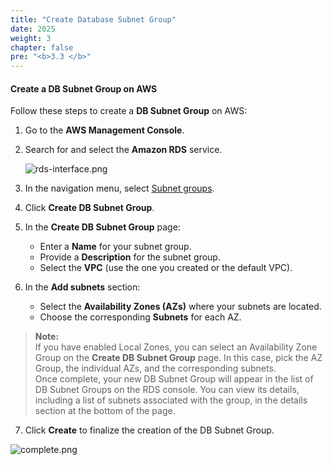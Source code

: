 ```yaml
---
title: "Create Database Subnet Group"
date: 2025
weight: 3
chapter: false
pre: "<b>3.3 </b>"
---
```


#### Create a DB Subnet Group on AWS

Follow these steps to create a **DB Subnet Group** on AWS:

1. Go to the **AWS Management Console**.

2. Search for and select the **Amazon RDS** service.

   ![rds-interface.png](/images/3-create-vpc-instance/3.3-create-db-sg/rds-interface.png)

3. In the navigation menu, select [Subnet groups](https://ap-southeast-1.console.aws.amazon.com/rds/home?region=ap-southeast-1#db-subnet-groups-list:).

4. Click **Create DB Subnet Group**.

5. In the **Create DB Subnet Group** page:

   - Enter a **Name** for your subnet group.
   - Provide a **Description** for the subnet group.
   - Select the **VPC** (use the one you created or the default VPC).

6. In the **Add subnets** section:
   - Select the **Availability Zones (AZs)** where your subnets are located.
   - Choose the corresponding **Subnets** for each AZ.

> **Note:**  
> If you have enabled Local Zones, you can select an Availability Zone Group on the **Create DB Subnet Group** page. In this case, pick the AZ Group, the individual AZs, and the corresponding subnets.  
> Once complete, your new DB Subnet Group will appear in the list of DB Subnet Groups on the RDS console. You can view its details, including a list of subnets associated with the group, in the details section at the bottom of the page.

7. Click **Create** to finalize the creation of the DB Subnet Group.

![complete.png](/images/3-create-vpc-instance/3.3-create-db-sg/complete.png)
